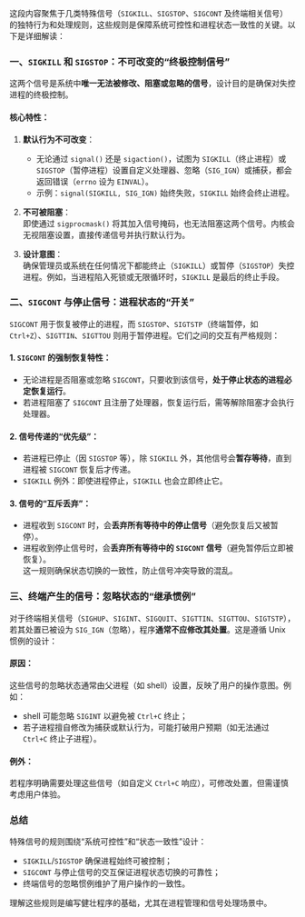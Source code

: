 这段内容聚焦于几类特殊信号（`SIGKILL`、`SIGSTOP`、`SIGCONT` 及终端相关信号）的独特行为和处理规则，这些规则是保障系统可控性和进程状态一致性的关键。以下是详细解读：


### 一、`SIGKILL` 和 `SIGSTOP`：不可改变的“终极控制信号”
这两个信号是系统中**唯一无法被修改、阻塞或忽略的信号**，设计目的是确保对失控进程的终极控制。

#### 核心特性：
1. **默认行为不可改变**：  
   - 无论通过 `signal()` 还是 `sigaction()`，试图为 `SIGKILL`（终止进程）或 `SIGSTOP`（暂停进程）设置自定义处理器、忽略（`SIG_IGN`）或捕获，都会返回错误（`errno` 设为 `EINVAL`）。  
   - 示例：`signal(SIGKILL, SIG_IGN)` 始终失败，`SIGKILL` 始终会终止进程。

2. **不可被阻塞**：  
   即使通过 `sigprocmask()` 将其加入信号掩码，也无法阻塞这两个信号。内核会无视阻塞设置，直接传递信号并执行默认行为。

3. **设计意图**：  
   确保管理员或系统在任何情况下都能终止（`SIGKILL`）或暂停（`SIGSTOP`）失控进程。例如，当进程陷入死锁或无限循环时，`SIGKILL` 是最后的终止手段。


### 二、`SIGCONT` 与停止信号：进程状态的“开关”
`SIGCONT` 用于恢复被停止的进程，而 `SIGSTOP`、`SIGTSTP`（终端暂停，如 `Ctrl+Z`）、`SIGTTIN`、`SIGTTOU` 则用于暂停进程。它们之间的交互有严格规则：

#### 1. `SIGCONT` 的强制恢复特性：  
   - 无论进程是否阻塞或忽略 `SIGCONT`，只要收到该信号，**处于停止状态的进程必定恢复运行**。  
   - 若进程阻塞了 `SIGCONT` 且注册了处理器，恢复运行后，需等解除阻塞才会执行处理器。

#### 2. 信号传递的“优先级”：  
   - 若进程已停止（因 `SIGSTOP` 等），除 `SIGKILL` 外，其他信号会**暂存等待**，直到进程被 `SIGCONT` 恢复后才传递。  
   - `SIGKILL` 例外：即使进程停止，`SIGKILL` 也会立即终止它。

#### 3. 信号的“互斥丢弃”：  
   - 进程收到 `SIGCONT` 时，会**丢弃所有等待中的停止信号**（避免恢复后又被暂停）。  
   - 进程收到停止信号时，会**丢弃所有等待中的 `SIGCONT` 信号**（避免暂停后立即被恢复）。  
   这一规则确保状态切换的一致性，防止信号冲突导致的混乱。


### 三、终端产生的信号：忽略状态的“继承惯例”
对于终端相关信号（`SIGHUP`、`SIGINT`、`SIGQUIT`、`SIGTTIN`、`SIGTTOU`、`SIGTSTP`），若其处置已被设为 `SIG_IGN`（忽略），程序**通常不应修改其处置**。这是遵循 Unix 惯例的设计：

#### 原因：  
这些信号的忽略状态通常由父进程（如 shell）设置，反映了用户的操作意图。例如：  
- shell 可能忽略 `SIGINT` 以避免被 `Ctrl+C` 终止；  
- 若子进程擅自修改为捕获或默认行为，可能打破用户预期（如无法通过 `Ctrl+C` 终止子进程）。

#### 例外：  
若程序明确需要处理这些信号（如自定义 `Ctrl+C` 响应），可修改处置，但需谨慎考虑用户体验。


### 总结
特殊信号的规则围绕“系统可控性”和“状态一致性”设计：  
- `SIGKILL`/`SIGSTOP` 确保进程始终可被控制；  
- `SIGCONT` 与停止信号的交互保证进程状态切换的可靠性；  
- 终端信号的忽略惯例维护了用户操作的一致性。  

理解这些规则是编写健壮程序的基础，尤其在进程管理和信号处理场景中。